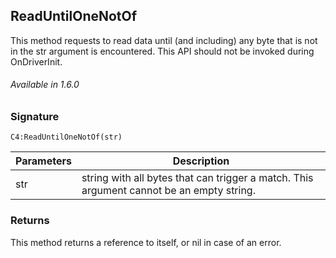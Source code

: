 
## ReadUntilOneNotOf

This method requests to read data until (and including) any byte that is not in the str argument is encountered. This API should not be invoked during OnDriverInit.

###### Available in 1.6.0


### Signature

`C4:ReadUntilOneNotOf(str)`


| Parameters | Description |
| --- | --- |
| str | string with all bytes that can trigger a match. This argument cannot be an empty string. |


### Returns

This method returns a reference to itself, or nil in case of an error.